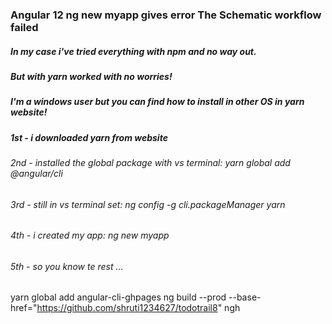 ### Angular 12 ng new myapp gives error The Schematic workflow failed

##### In my case i've tried everything with npm and no way out.

##### But with yarn worked with no worries!

##### I'm a windows user but you can find how to install in other OS in yarn website!

##### 1st - i downloaded yarn from website

###### 2nd - installed the global package with vs terminal: yarn global add @angular/cli

###### 3rd - still in vs terminal set: ng config -g cli.packageManager yarn

###### 4th - i created my app: ng new myapp

###### 5th - so you know te rest ...

yarn global add angular-cli-ghpages
ng build --prod --base-href="https://github.com/shruti1234627/todotrail8"
ngh
